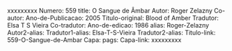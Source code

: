 xxxxxxxxx
Numero: 559
title: O Sangue de Âmbar
Autor: Roger Zelazny
Co-autor: 
Ano-de-Publicacao: 2005
Titulo-original: Blood of Amber
Tradutor: Elsa T S Vieira
Co-tradutor: 
Ano-de-edicao: 1986
alias: Roger-Zelazny
Autor2-alias: 
Tradutor1-alias: Elsa-T-S-Vieira
Tradutor2-alias: 
Titulo-link: 559-O-Sangue-de-Ambar
Capa: 
pags: 
Capa-link: 
xxxxxxxxx